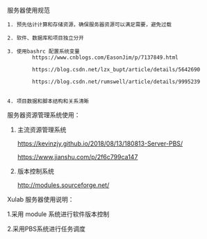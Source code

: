 服务器使用规范
    
    1. 预先估计计算和存储资源，确保服务器资源可以满足需要，避免过载
    
    2. 软件、数据库和项目独立分开
    
    3. 使用bashrc 配置系统变量
            https://www.cnblogs.com/EasonJim/p/7137849.html
            
            https://blog.csdn.net/lzx_bupt/article/details/5642690
            
            https://blog.csdn.net/rumswell/article/details/9995239
            
    
    4. 项目数据和脚本结构和关系清晰

服务器资源管理系统使用：

1. 主流资源管理系统
    
    https://kevinzjy.github.io/2018/08/13/180813-Server-PBS/
    
    https://www.jianshu.com/p/2f6c799ca147
    

2. 版本控制系统
   
   http://modules.sourceforge.net/
    
Xulab 服务器使用说明： 
   
   1.采用 module 系统进行软件版本控制
   
   2.采用PBS系统进行任务调度 
    
